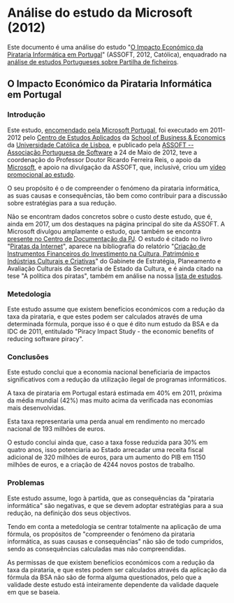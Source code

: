# Análise do estudo da Microsoft (2012)

Este documento é uma análise do estudo "[O Impacto Económico da Pirataria Informática em Portugal](http://www.clsbe.lisboa.ucp.pt/system/files/assets/files/relatorio_pirataria.pdf)" (ASSOFT, 2012, Católica), enquadrado na [análise de estudos Portugueses sobre Partilha de ficheiros](https://github.com/Internet-Freedom-Lx/Estudos-sobre-Partilha).

## O Impacto Económico da Pirataria Informática em Portugal

### Introdução

Este estudo, [encomendado pela Microsoft Portugal](https://pr.zwame.pt/2011/11/microsoft-portugal-inicia-hoje-campanha-de-promocao-do-software-legal/), foi executado em 2011-2012 pelo [Centro de Estudos Aplicados](https://www.clsbe.lisboa.ucp.pt/pt-pt/CEA) da [School of Business & Economics](https://www.clsbe.lisboa.ucp.pt/) da [Universidade Católica de Lisboa](http://www.ucp.pt), e publicado pela [ASSOFT -- Associação Portuguesa de Software](https://www.assoft.org/pt/) a 24 de Maio de 2012, teve a coordenação do Professor Doutor Ricardo Ferreira Reis, o apoio da [Microsoft](http://microsoft.com), e apoio na divulgação da ASSOFT, que, inclusivé, criou um [vídeo promocional ao estudo](https://www.youtube.com/watch?v=FhTxaAJMw_A).

O seu propósito é o de compreender o fenómeno da pirataria informática, as suas causas e consequências, tão bem como contribuir para a discussão sobre estratégias para a sua redução.

Não se encontram dados concretos sobre o custo deste estudo, que é, ainda em 2017, um dos destaques na página principal do site da ASSOFT. A Microsoft divulgou amplamente o estudo, que também se encontra [presente no Centro de Documentação da PJ](http://www.dgsi.pt/bpjl.nsf/585dea57ef154656802569030064d624/7bdd5b85a7908d4e80257a40003c18c5?OpenDocument). O estudo é citado no livro "[Piratas da Internet](https://www.amazon.com/Piratas-internet-Portuguese-Marcelo-Hacker-ebook/dp/B00K1EN52U/ref=sr_1_1?s=books&ie=UTF8&qid=1506783556&sr=1-1&keywords=9788580459333)", aparece na bibliografia do relatório "[Criação de Instrumentos Financeiros do Investimento na Cultura, Património e Indústrias Culturais e Criativas](http://www.gepac.gov.pt/gepac-seminarios/cultura2020/we-consult-estudo-pdf.aspx)" do Gabinete de Estratégia, Planeamento e Avaliação Culturais da Secretaria de Estado da Cultura, e é ainda citado na tese "A política dos piratas", também em análise na nossa [lista de estudos](https://github.com/Internet-Freedom-Lx/Estudos-sobre-Partilha).

### Metedologia

Este estudo assume que existem benefícios económicos com a redução da taxa da pirataria, e que estes podem ser calculados através de uma determinada fórmula, porque isso é o que é dito num estudo da BSA e da IDC de 2011, entitulado "Piracy Impact Study - the economic benefits of reducing software piracy".

### Conclusões

Este estudo conclui que a economia nacional beneficiaria de impactos significativos com a redução da utilização ilegal de programas informáticos.

A taxa de pirataria em Portugal estará estimada em 40% em 2011, próxima da média mundial (42%) mas muito acima da verificada nas economias mais desenvolvidas.

Esta taxa representaria uma perda anual em rendimento no mercado nacional de 193 milhões de euros.

O estudo conclui ainda que, caso a taxa fosse reduzida para 30% em quatro anos, isso potenciaria ao Estado arrecadar uma receita fiscal adicional de 320 milhões de euros, para um aumento do PIB em 1150 milhões de euros, e a criação de 4244 novos postos de trabalho.

### Problemas

Este estudo assume, logo à partida, que as consequências da "pirataria informática" são negativas, e que se devem adoptar estratégias para a sua redução, na definição dos seus objectivos.

Tendo em conta a metedologia se centrar totalmente na aplicação de uma fórmula, os propósitos de "compreender o fenómeno da pirataria informática, as suas causas e consequências" não são de todo cumpridos, sendo as consequências calculadas mas não compreendidas.

As permissas de que existem benefícios económicos com a redução da taxa da pirataria, e que estes podem ser calculados através da aplicação da fórmula da BSA não são de forma alguma questionados, pelo que a validade deste estudo está inteiramente dependente da validade daquele em que se baseia.
